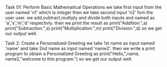Task 01:  Perform Basic Mathematical Operations
we take first input from the user named 'n1' which is integer then we take second input 'n2' fom the user user.
we add,subtract,multiply and divide both inputs and named as 'a','s','m','d' respectivly.
then we print the result as
print("Addition:",a)
print("Subtraction:",s)
print("Multiplication:",m)
print("Division:",d)
so we get our output well.

Task 2: Create a Personalized Greeting
we take 1st name as input named 'name' and take 2nd name as input named 'name2'.
then we write a print program to obtain a Personalized Greeting as
print("Hello,",name, name2,"welcome to this program.")
so we get our output well.
